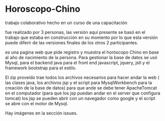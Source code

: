 # Horoscopo-Chino
trabajo colaborativo hecho en un curso de una capacitación

fue realizado por 3 personas, las versión aquí presente se basó en el trabajo que estaba en construcción en su momento por lo que esta versión puede diferir de las versiones finales de los otros 2 participantes.

es una pagina web que pide registro y muestra el horóscopo Chino en base al año de nacimiento de la persona. Para gestionar la base de datos se usó Mysql, para el backend java
para el front end javascript, jquery, jstl y el framework bootstrap para el estilo.

El zip proveído trae todos los archivos necesarios para hacer andar la web ( las clases java, los archivos jsp y el script para MysqlWorkbench para la creación de la base de datos) para que ande se debe tener ApacheTomcat en el computador (para que los jsp puedan andar en el server que configura tomcat) los jsp se pueden abrir con un navegador como google y el script se abre con  el motor de Mysql.

Hay imágenes en la sección issues.
